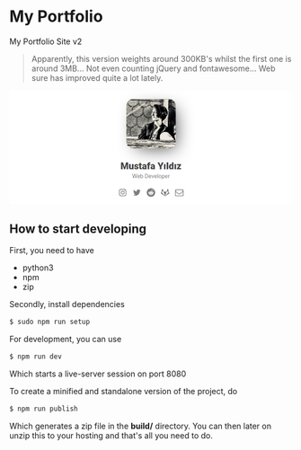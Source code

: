 # My Portfolio
My Portfolio Site v2

> Apparently, this version weights around 300KB's whilst the first one is around
3MB... Not even counting jQuery and fontawesome... Web sure has improved quite a
lot lately.

<img src="readme.png">


## How to start developing

First, you need to have

- python3
- npm
- zip

Secondly, install dependencies
``` sh
$ sudo npm run setup
```

For development, you can use
``` sh
$ npm run dev
```
Which starts a live-server session on port 8080

To create a minified and standalone version of the project, do
``` sh
$ npm run publish
```
Which generates a zip file in the __build/__ directory. You can then later on
unzip this to your hosting and that's all you need to do.